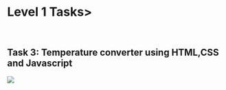 <h1>Level 1 Tasks></h1>
<br>
<h2>Task 3: Temperature converter using HTML,CSS and Javascript</h2>
<img src="ss1.jpg">
